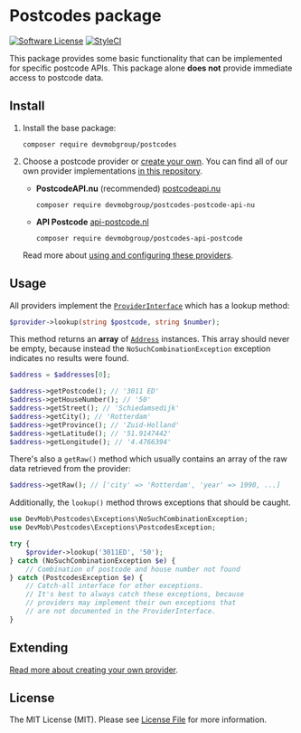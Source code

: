 # Postcodes package

[![Software License](https://img.shields.io/badge/license-MIT-brightgreen.svg?style=flat-square)](LICENSE.md)
[![StyleCI](https://github.styleci.io/repos/149756327/shield)](https://github.styleci.io/repos/149756327)

This package provides some basic functionality that can be implemented for specific postcode APIs. This package alone
**does not** provide immediate access to postcode data. 

## Install
1. Install the base package:
    ```
    composer require devmobgroup/postcodes
    ```

2. Choose a postcode provider or [create your own](https://github.com/devmobgroup/postcodes/blob/master/EXTENDING.md).
You can find all of our own provider implementations [in this repository](https://github.com/devmobgroup/postcodes-providers).
    
    - **PostcodeAPI.nu** (recommended)
        [postcodeapi.nu](https://www.postcodeapi.nu)
        ```
        composer require devmobgroup/postcodes-postcode-api-nu
        ```
        
    - **API Postcode**
        [api-postcode.nl](https://api-postcode.nl)
        ```
        composer require devmobgroup/postcodes-api-postcode
        ```
        
    Read more about [using and configuring these providers](https://github.com/devmobgroup/postcodes-providers#postcodes-providers).
      
## Usage
All providers implement the [`ProviderInterface`](https://github.com/devmobgroup/postcodes/blob/master/src/Providers/ProviderInterface.php)
which has a lookup method:
```php
$provider->lookup(string $postcode, string $number);
```

This method returns an **array** of [`Address`](https://github.com/devmobgroup/postcodes/blob/master/src/Address/Address.php) 
instances. This array should never be empty, because instead the `NoSuchCombinationException` exception indicates no 
results were found.
```php
$address = $addresses[0];

$address->getPostcode(); // '3011 ED'
$address->getHouseNumber(); // '50'
$address->getStreet(); // 'Schiedamsedijk'
$address->getCity(); // 'Rotterdam' 
$address->getProvince(); // 'Zuid-Holland'
$address->getLatitude(); // '51.9147442'
$address->getLongitude(); // '4.4766394'
```

There's also a `getRaw()` method which usually contains an array of the raw data retrieved from the provider:
```php
$address->getRaw(); // ['city' => 'Rotterdam', 'year' => 1990, ...]
``` 

Additionally, the `lookup()` method throws exceptions that should be caught.
```php
use DevMob\Postcodes\Exceptions\NoSuchCombinationException;
use DevMob\Postcodes\Exceptions\PostcodesException;

try {
    $provider->lookup('3011ED', '50');
} catch (NoSuchCombinationException $e) {
    // Combination of postcode and house number not found
} catch (PostcodesException $e) {
    // Catch-all interface for other exceptions.
    // It's best to always catch these exceptions, because
    // providers may implement their own exceptions that
    // are not documented in the ProviderInterface.
}
```

## Extending
[Read more about creating your own provider](https://github.com/devmobgroup/postcodes/blob/master/EXTENDING.md).

## License
The MIT License (MIT). Please see [License File](LICENSE.md) for more information.
